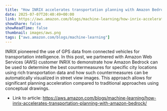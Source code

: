```yaml
---
title: "How INRIX accelerates transportation planning with Amazon Bedrock"
date: 2025-07-07T20:40:49+00:00
link: https://aws.amazon.com/blogs/machine-learning/how-inrix-accelerates-transportation-planning-with-amazon-bedrock/
showShare: false
showReadTime: false
thumbnail: images/aws.png
tags: ["aws.amazon.com/blogs/machine-learning"]
---
```

INRIX pioneered the use of GPS data from connected vehicles for transportation intelligence. In this post, we partnered with Amazon Web Services (AWS) customer INRIX to demonstrate how Amazon Bedrock can be used to determine the best countermeasures for specific city locations using rich transportation data and how such countermeasures can be automatically visualized in street view images. This approach allows for significant planning acceleration compared to traditional approaches using conceptual drawings.

- Link to article: https://aws.amazon.com/blogs/machine-learning/how-inrix-accelerates-transportation-planning-with-amazon-bedrock/